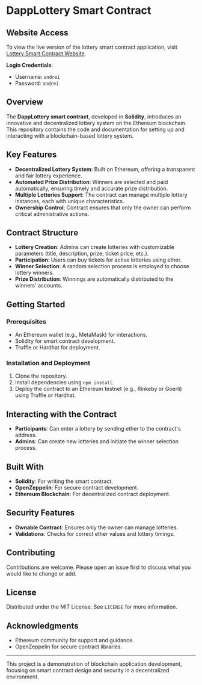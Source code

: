 # DappLottery Smart Contract

## Website Access
To view the live version of the lottery smart contract application, visit [Lottery Smart Contract Website](https://lottery2.andreidev.site/). 

**Login Credentials**:
- Username: `andrei`
- Password: `andrei`

## Overview
The **DappLottery smart contract**, developed in **Solidity**, introduces an innovative and decentralized lottery system on the Ethereum blockchain. This repository contains the code and documentation for setting up and interacting with a blockchain-based lottery system.

## Key Features
- **Decentralized Lottery System**: Built on Ethereum, offering a transparent and fair lottery experience.
- **Automated Prize Distribution**: Winners are selected and paid automatically, ensuring timely and accurate prize distribution.
- **Multiple Lotteries Support**: The contract can manage multiple lottery instances, each with unique characteristics.
- **Ownership Control**: Contract ensures that only the owner can perform critical administrative actions.

## Contract Structure
- **Lottery Creation**: Admins can create lotteries with customizable parameters (title, description, prize, ticket price, etc.).
- **Participation**: Users can buy tickets for active lotteries using ether.
- **Winner Selection**: A random selection process is employed to choose lottery winners.
- **Prize Distribution**: Winnings are automatically distributed to the winners' accounts.

## Getting Started
### Prerequisites
- An Ethereum wallet (e.g., MetaMask) for interactions.
- Solidity for smart contract development.
- Truffle or Hardhat for deployment.

### Installation and Deployment
1. Clone the repository.
2. Install dependencies using `npm install`.
3. Deploy the contract to an Ethereum testnet (e.g., Rinkeby or Goerli) using Truffle or Hardhat.

## Interacting with the Contract
- **Participants**: Can enter a lottery by sending ether to the contract's address.
- **Admins**: Can create new lotteries and initiate the winner selection process.

## Built With
- **Solidity**: For writing the smart contract.
- **OpenZeppelin**: For secure contract development.
- **Ethereum Blockchain**: For decentralized contract deployment.

## Security Features
- **Ownable Contract**: Ensures only the owner can manage lotteries.
- **Validations**: Checks for correct ether values and lottery timings.

## Contributing
Contributions are welcome. Please open an issue first to discuss what you would like to change or add.

## License
Distributed under the MIT License. See `LICENSE` for more information.

## Acknowledgments
- Ethereum community for support and guidance.
- OpenZeppelin for secure contract libraries.

---

This project is a demonstration of blockchain application development, focusing on smart contract design and security in a decentralized environment.
